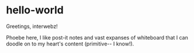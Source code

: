 # hello-world

Greetings, interwebz!

Phoebe here, I like post-it notes and vast expanses of whiteboard that I can doodle on to my heart's content (primitive-- I know!).
